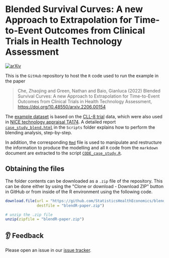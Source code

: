 # Blended Survival Curves: A new Approach to Extrapolation for Time-to-Event Outcomes from Clinical Trials in Health Technology Assessment

[![arXiv](https://img.shields.io/badge/arXiv-2206.00154-f9f107.svg)](https://arxiv.org/abs/2206.00154)

This is the `GitHub` repository to host the `R` code used to run the example in the paper

> Che, Zhaojing and Green, Nathan and Baio, Gianluca (2022) Blended Survival Curves: A new Approach to Extrapolation for Time-to-Event Outcomes from Clinical Trials in Health Technology Assessment, https://doi.org/10.48550/arxiv.2206.00154

The [example dataset](Data/TA174.csv) is based on the [CLL-8 trial](https://doi.org/10.1016/S0140-6736(10)61381-5) data, which were also used in [NICE technology appraisal TA174](https://www.nice.org.uk/guidance/ta174). A detailed report [`case_study_blend.html`](Scripts/case_study_blend.html) in the `Scripts` folder explains how to perform the blending analysis, step-by-step. 

In addition, the corresponding [`Rmd`](Scripts/case_study_blend.Rmd) file is used to manipulate and restructure the information to produce the modelling and all `R` code from the `markdown` document are extracted to the script [`CODE_case_study.R`](Scripts/CODE_case_study.R).   

## Obtaining the files

The folder contents can be downloaded as a `.zip` file of the repository.
This can be done either by using the "Clone or download - Download ZIP" button in GitHub or from inside of the R environment using the following code.

```r
download.file(url = "https://github.com/StatisticsHealthEconomics/blendR-paper/archive/main.zip",
              destfile = "blendR-paper.zip")

# unzip the .zip file
unzip(zipfile = "blendR-paper.zip")
```

## 👂 Feedback

Please open an issue in our [issue tracker](https://github.com/statisticsHealthEconomics/blendR/issues).
